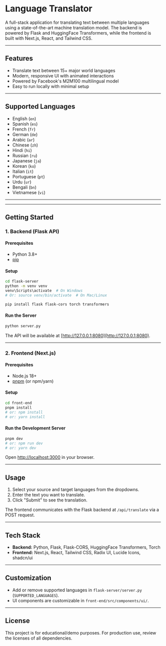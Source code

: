 # Language Translator

A full-stack application for translating text between multiple languages using a state-of-the-art machine translation model. The backend is powered by Flask and HuggingFace Transformers, while the frontend is built with Next.js, React, and Tailwind CSS.

---

## Features

- Translate text between 15+ major world languages
- Modern, responsive UI with animated interactions
- Powered by Facebook's M2M100 multilingual model
- Easy to run locally with minimal setup

---

## Supported Languages

- English (`en`)
- Spanish (`es`)
- French (`fr`)
- German (`de`)
- Arabic (`ar`)
- Chinese (`zh`)
- Hindi (`hi`)
- Russian (`ru`)
- Japanese (`ja`)
- Korean (`ko`)
- Italian (`it`)
- Portuguese (`pt`)
- Urdu (`ur`)
- Bengali (`bn`)
- Vietnamese (`vi`)

---
---

## Getting Started

### 1. Backend (Flask API)

#### Prerequisites

- Python 3.8+
- [pip](https://pip.pypa.io/en/stable/)

#### Setup

```bash
cd flask-server
python -m venv venv
venv\Scripts\activate  # On Windows
# Or: source venv/bin/activate  # On Mac/Linux

pip install flask flask-cors torch transformers
```

#### Run the Server

```bash
python server.py
```

The API will be available at [http://127.0.0.1:8080](http://127.0.0.1:8080).

---

### 2. Frontend (Next.js)

#### Prerequisites

- Node.js 18+
- [pnpm](https://pnpm.io/) (or npm/yarn)

#### Setup

```bash
cd front-end
pnpm install
# or: npm install
# or: yarn install
```

#### Run the Development Server

```bash
pnpm dev
# or: npm run dev
# or: yarn dev
```

Open [http://localhost:3000](http://localhost:3000) in your browser.

---

## Usage

1. Select your source and target languages from the dropdowns.
2. Enter the text you want to translate.
3. Click "Submit" to see the translation.

The frontend communicates with the Flask backend at `/api/translate` via a POST request.

---

## Tech Stack

- **Backend:** Python, Flask, Flask-CORS, HuggingFace Transformers, Torch
- **Frontend:** Next.js, React, Tailwind CSS, Radix UI, Lucide Icons, shadcn/ui

---

## Customization

- Add or remove supported languages in `flask-server/server.py` (`SUPPORTED_LANGUAGES`).
- UI components are customizable in `front-end/src/components/ui/`.

---

## License

This project is for educational/demo purposes. For production use, review the licenses of all dependencies.

